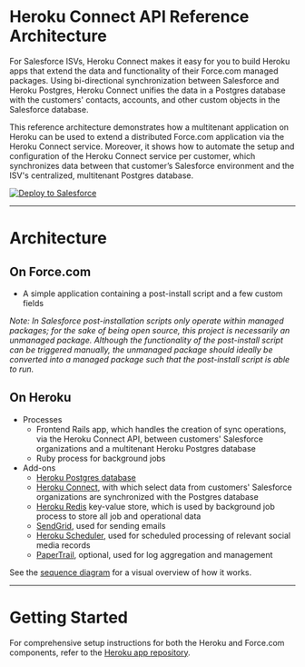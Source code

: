 # Heroku Connect API Reference Architecture

For Salesforce ISVs, Heroku Connect makes it easy for you to build Heroku apps that extend the data and functionality of their Force.com managed packages. Using bi-directional synchronization between Salesforce and Heroku Postgres, Heroku Connect unifies the data in a Postgres database with the customers' contacts, accounts, and other custom objects in the Salesforce database.

This reference architecture demonstrates how a multitenant application on Heroku can be used to extend a distributed Force.com application via the Heroku Connect service. Moreover, it shows how to automate the setup and configuration of the Heroku Connect service per customer, which synchronizes data between that customer’s Salesforce environment and the ISV's centralized, multitenant Postgres database.

<a href="https://githubsfdeploy.herokuapp.com?owner=tkohrumel&repo=force-multiconnect">
  <img alt="Deploy to Salesforce"
       src="https://raw.githubusercontent.com/afawcett/githubsfdeploy/master/src/main/webapp/resources/img/deploy.png">
</a> 

___

# Architecture

## On Force.com

- A simple application containing a post-install script and a few custom fields

*Note: In Salesforce post-installation scripts only operate within managed packages; for the sake of being open source, this project is necessarily an unmanaged package. Although the functionality of the post-install script can be triggered manually, the unmanaged package should ideally be converted into a managed package such that the post-install script is able to run.*

## On Heroku

- Processes
  - Frontend Rails app, which handles the creation of sync operations, via the Heroku Connect API, between customers' Salesforce organizations and a multitenant Heroku Postgres database 
  - Ruby process for background jobs
- Add-ons
  - [Heroku Postgres database](https://devcenter.heroku.com/articles/heroku-postgresql)
  - [Heroku Connect](https://devcenter.heroku.com/articles/herokuconnect), with which select data from customers' Salesforce organizations are synchronized with the Postgres database
  - [Heroku Redis](https://devcenter.heroku.com/articles/heroku-redis) key-value store, which is used by background job process to store all job and operational data
  - [SendGrid](https://devcenter.heroku.com/articles/sendgrid), used for sending emails
  - [Heroku Scheduler](https://devcenter.heroku.com/articles/scheduler), used for scheduled processing of relevant social media records
  - [PaperTrail](https://devcenter.heroku.com/articles/papertrail), optional, used for log aggregation and management

See the [sequence diagram](https://github.com/tkohrumel/heroku-multiconnect/wiki/Sequence-Diagram) for a visual overview of how it works.

_____

# Getting Started

For comprehensive setup instructions for both the Heroku and Force.com components, refer to the [Heroku app repository](https://github.com/tkohrumel/heroku-multiconnect#heroku-setup).
